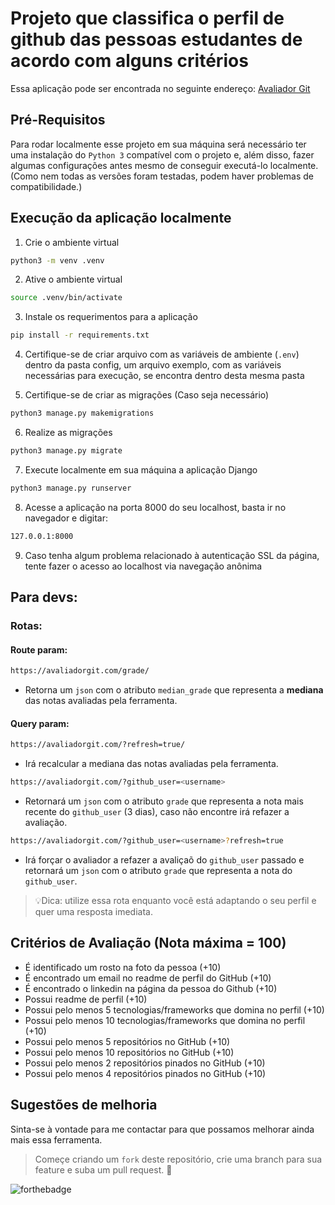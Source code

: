 # Projeto que classifica o perfil de github das pessoas estudantes de acordo com alguns critérios

Essa aplicação pode ser encontrada no seguinte endereço: [Avaliador Git](https://avaliadorgit.com)

## Pré-Requisitos

Para rodar localmente esse projeto em sua máquina será necessário ter uma instalação do `Python 3` compatível com o projeto e, além disso, fazer algumas configurações antes mesmo de conseguir executá-lo localmente. (Como nem todas as versões foram testadas, podem haver problemas de compatibilidade.)


## Execução da aplicação localmente


1. Crie o ambiente virtual

```bash
python3 -m venv .venv
```

2. Ative o ambiente virtual

```bash
source .venv/bin/activate
```

3. Instale os requerimentos para a aplicação

```bash
pip install -r requirements.txt
```

4. Certifique-se de criar arquivo com as variáveis de ambiente (`.env`) dentro da pasta config, um arquivo exemplo, com as variáveis necessárias para execução, se encontra dentro desta mesma pasta

5. Certifique-se de criar as migrações (Caso seja necessário)

```bash
python3 manage.py makemigrations
```

6. Realize as migrações 

```bash
python3 manage.py migrate
```

7. Execute localmente em sua máquina a aplicação Django
```bash
python3 manage.py runserver
```

8. Acesse a aplicação na porta 8000 do seu localhost, basta ir no navegador e digitar:
```bash
127.0.0.1:8000
```

9. Caso tenha algum problema relacionado à autenticação SSL da página, tente fazer o acesso ao localhost via navegação anônima


## Para devs:

### Rotas:

#### Route param:
```bash
https://avaliadorgit.com/grade/
```
- Retorna um `json` com o atributo `median_grade` que representa a **mediana** das notas avaliadas pela ferramenta.

#### Query param:
```bash
https://avaliadorgit.com/?refresh=true/
```
- Irá recalcular a mediana das notas avaliadas pela ferramenta.

```bash
https://avaliadorgit.com/?github_user=<username>
```
- Retornará um `json` com o atributo `grade` que representa a nota mais recente do `github_user` (3 dias), caso não encontre irá refazer a avaliação.

```bash
https://avaliadorgit.com/?github_user=<username>?refresh=true
```
- Irá forçar o avaliador a refazer a avaliçaõ do `github_user` passado e retornará um `json` com o atributo `grade` que representa a nota do `github_user`.

> 💡Dica: utilize essa rota enquanto você está adaptando o seu perfil e quer uma resposta imediata.
  
## Critérios de Avaliação (Nota máxima = 100)

- É identificado um rosto na foto da pessoa (+10)
- É encontrado um email no readme de perfil do GitHub (+10)
- É encontrado o linkedin na página da pessoa do Github (+10)
- Possui readme de perfil (+10)
- Possui pelo menos 5 tecnologias/frameworks que domina no perfil (+10)
- Possui pelo menos 10 tecnologias/frameworks que domina no perfil (+10)
- Possui pelo menos 5 repositórios no GitHub (+10)
- Possui pelo menos 10 repositórios no GitHub (+10)
- Possui pelo menos 2 repositórios pinados no GitHub (+10)
- Possui pelo menos 4 repositórios pinados no GitHub (+10)


## Sugestões de melhoria

Sinta-se à vontade para me contactar para que possamos melhorar ainda mais essa ferramenta.

> Começe criando um `fork` deste repositório, crie uma branch para sua feature e suba um pull request. 💚


![forthebadge](https://forthebadge.com/images/badges/made-with-python.svg)